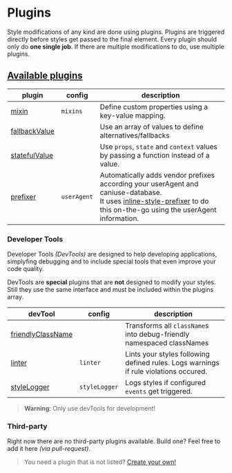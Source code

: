 # Plugins

Style modifications of any kind are done using plugins. Plugins are triggered directly before styles get passed to the final element. Every plugin should only do **one single job**. If there are multiple modifications to do, use multiple plugins.


## [Available plugins](plugins/)
| plugin | config | description |
| ------ | ------ | ------ |
| [mixin](plugins/Mixin.md) | `mixins` | Define custom properties using a key-value mapping. |
| [fallbackValue](plugins/fallbackValue.md) |  | Use an array of values to define alternatives/fallbacks |
| [statefulValue](plugins/StatefulValue.md) |  | Use `props`, `state` and `context` values by passing a function instead of a value.  |
| [prefixer](plugins/Prefixer.md) | `userAgent` | Automatically adds vendor prefixes according your userAgent and caniuse-database.<br> It uses [inline-style-prefixer](https://github.com/rofrischmann/inline-style-prefixer) to do this on-the-go using the userAgent information. |

### Developer Tools

Developer Tools *(DevTools)* are designed to help developing applications, simplyfing debugging and to include special tools that even improve your code quality.

DevTools are **special** plugins that are **not** designed to modify your styles. Still they use the same interface and must be included within the plugins array.

| devTool | config | description |
| ------ | ------ | ------ |
| [friendlyClassName](plugins/friendlyClassName.md) | | Transforms all `className`s into debug-friendly namespaced classNames  |
| [linter](plugins/Linter.md)| `linter` | Lints your styles following defined rules. Logs warnings if rule violations occured. |
| [styleLogger](plugins/StyleLogger.md) | `styleLogger` | Logs styles if configured `events` get triggered. |

> **Warning**: Only use devTools for development!

### Third-party
Right now there are no third-party plugins available. Build one? Feel free to add it here *(via pull-request)*.

> You need a plugin that is not listed? [Create your own!](./guides/customPlugin.md)
